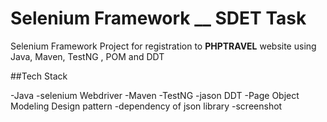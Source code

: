 # Selenium Framework __ SDET Task

Selenium Framework Project for registration to **PHPTRAVEL** website using Java, Maven, TestNG , POM and DDT


##Tech Stack

-Java
-selenium Webdriver
-Maven
-TestNG
-jason DDT
-Page Object Modeling Design pattern
-dependency of json library
-screenshot

